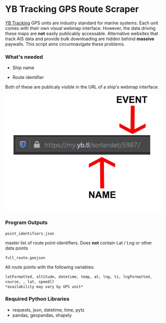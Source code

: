 # YB Tracking GPS Route Scraper

[YB Tracking](https://www.ybtracking.com/) GPS units are industry standard for marine systems. Each unit comes with 
their own visual webmap interface. However, the data driving these maps are **not** easily publicably accessable. Alternative websites
that track AIS data and provide bulk downloading are hidden behind **massive** paywalls. This script aims circumnavigate these problems.

### What's needed

- Ship name

- Route identifier

Both of these are publicaly visible in the URL of a ship's webmap interface.

![URL Example](/example/URL_Keywords.png)


### Program Outputs

	point_identifiers.json

master list of route point-identifiers. Does **not** contain Lat / Lng or other data points


	full_route.geojson

All route points with the following variables:
	
	latFormatted, altitude, datetime, temp, at, lng, tz, lngFormatted, course, , lat, speed])
	*availability may vary by GPS unit*


### Required Python Libraries

- requests, json, datetime, time, pytz
- pandas, geopandas, shapely
